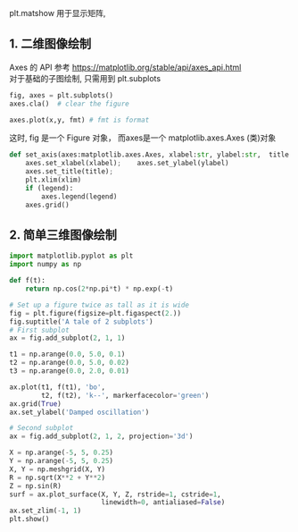 plt.matshow 用于显示矩阵, 
## 1. 二维图像绘制
Axes 的 API 参考 https://matplotlib.org/stable/api/axes_api.html  
对于基础的子图绘制, 只需用到 plt.subplots 
```python
fig, axes = plt.subplots()  
axes.cla()  # clear the figure  

axes.plot(x,y, fmt) # fmt is format 
```

这时, fig 是一个 Figure 对象， 而axes是一个 matplotlib.axes.Axes (类)对象
```python 
def set_axis(axes:matplotlib.axes.Axes, xlabel:str, ylabel:str,  title:str, xlim:list, ylim:list, xscale, yscale, legend:list):  
    axes.set_xlabel(xlabel);    axes.set_ylabel(ylabel)  
    axes.set_title(title);  
    plt.xlim(xlim)  
    if (legend):  
        axes.legend(legend)  
    axes.grid()
```


## 2. 简单三维图像绘制
```python
import matplotlib.pyplot as plt
import numpy as np

def f(t):
    return np.cos(2*np.pi*t) * np.exp(-t)

# Set up a figure twice as tall as it is wide
fig = plt.figure(figsize=plt.figaspect(2.))
fig.suptitle('A tale of 2 subplots')
# First subplot
ax = fig.add_subplot(2, 1, 1)

t1 = np.arange(0.0, 5.0, 0.1)
t2 = np.arange(0.0, 5.0, 0.02)
t3 = np.arange(0.0, 2.0, 0.01)

ax.plot(t1, f(t1), 'bo',
        t2, f(t2), 'k--', markerfacecolor='green')
ax.grid(True)
ax.set_ylabel('Damped oscillation')

# Second subplot
ax = fig.add_subplot(2, 1, 2, projection='3d')

X = np.arange(-5, 5, 0.25)
Y = np.arange(-5, 5, 0.25)
X, Y = np.meshgrid(X, Y)
R = np.sqrt(X**2 + Y**2)
Z = np.sin(R)
surf = ax.plot_surface(X, Y, Z, rstride=1, cstride=1,
                       linewidth=0, antialiased=False)
ax.set_zlim(-1, 1)
plt.show()
```

